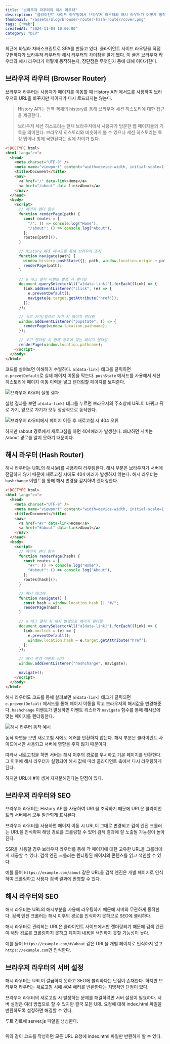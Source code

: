 ```yaml
---
title: "브라우저 라우터와 해시 라우터"
description: "클라이언트 사이드 라우팅에서 브라우저 라우터와 해시 라우터가 어떻게 동작하는지 살펴본다."
thumbnail: "/assets/blog/browser-router-hash-router/cover.png"
tags: ["Web"]
createdAt: "2024-11-04 10:00:00"
category: "DEV"
---
```


최근에 바닐라 자바스크립트로 SPA를 만들고 있다.
클라이언트 사이드 라우팅을 직접 구현하다가 브라우저 라우터와 해시 라우터의 차이점을 알게 됐다.
이 글은 브라우저 라우터와 해시 라우터가 어떻게 동작하는지, 장단점은 무엇인지 등에 대해 이야기한다.

## 브라우저 라우터 (Browser Router)

브라우저 라우터는 사용자가 페이지를 이동할 때 History API 메서드를 사용하여 브라우저의 URL을 바꾸지만 페이지가 다시 로드되지는 않는다.

> History API는 전역 객체의 history를 통해 브라우저 세션 히스토리에 대한 접근을 제공한다.
>
> 브라우저 세션 히스토리는 현재 브라우저에서 사용자가 방문한 웹 페이지들의 기록을 의미한다.
> 브라우저 히스토리와 비슷하게 볼 수 있으나 세션 히스토리는 특정 탭이나 창에 국한된다는 점에 차이가 있다.

```html
<!DOCTYPE html>
<html lang="en">
  <head>
    <meta charset="UTF-8" />
    <meta name="viewport" content="width=device-width, initial-scale=1.0" />
    <title>Document</title>
    <nav>
      <a href="/" data-link>Home</a>
      <a href="/about" data-link>About</a>
    </nav>
  </head>
  <body>
    <script>
      // 페이지 렌더 함수
      function renderPage(path) {
        const routes = {
          "/": () => console.log("Home"),
          "/about": () => console.log("About"),
        };
        routes[path]();
      }

      // History API 메서드를 통해 브라우저 조작
      function navigate(path) {
        window.history.pushState({}, path, window.location.origin + path);
        renderPage(path);
      }

      // a 태그 클릭 이벤트 발생 시 렌더링
      document.querySelectorAll("a[data-link]").forEach((link) => {
        link.addEventListener("click", (e) => {
          e.preventDefault();
          navigate(e.target.getAttribute("href"));
        });
      });

      // 뒤로 가기/앞으로 가기 시 페이지 렌더링
      window.addEventListener("popstate", () => {
        renderPage(window.location.pathname);
      });

      // 초기 렌더링 시 현재 경로에 맞는 페이지 렌더링
      renderPage(window.location.pathname);
    </script>
  </body>
</html>
```

코드를 살펴보면 이해하기 수월하다.
`a[data-link]` 태그를 클릭하면 `e.prevetDefault`로 실제 페이지 이동을 막는다.
`pushState` 메서드를 사용해서 세션 히스토리에 페이지 이동 이력을 넣고 렌더링할 페이지를 보여준다.

![브라우저 라우터 실행 결과](/assets/blog/browser-router-hash-router/1.gif)

실행 결과를 보면 `a[data-link]` 태그를 누르면 브라우저의 주소창에 URL이 바뀌고 뒤로 가기, 앞으로 가기가 모두 정상적으로 동작한다.

![브라우저 라우터에서 페이지 이동 후 새로고침 시 404 오류](/assets/blog/browser-router-hash-router/2.png)

하지만 /about 경로에서 새로고침을 하면 404에러가 발생한다.
왜냐하면 서버는 /about 경로를 알지 못하기 때문이다.

## 해시 라우터 (Hash Router)

해시 라우터는 URL의 해시(#)를 사용하여 라우팅한다.
해시 부분은 브라우저가 서버에 전달하지 않기 때문에 새로고침 시에도 404 에러가 발생하지 않는다.
해시 라우터는 `hashchange` 이벤트를 통해 해시 변경을 감지하여 렌더링한다.

```html
<!DOCTYPE html>
<html lang="en">
  <head>
    <meta charset="UTF-8" />
    <meta name="viewport" content="width=device-width, initial-scale=1.0" />
    <title>Document</title>
    <nav>
      <a href="#/" data-link>Home</a>
      <a href="#about" data-link>About</a>
    </nav>
  </head>
  <body>
    <script>
      // 페이지 렌더 함수
      function renderPage(hash) {
        const routes = {
          "#/": () => console.log("Home"),
          "#about": () => console.log("About"),
        };
        routes[hash]();
      }

      // 해시 태그에
      function navigate() {
        const hash = window.location.hash || "#/";
        renderPage(hash);
      }

      // a 태그 클릭 시 해시 변경으로 페이지 렌더링
      document.querySelectorAll("a[data-link]").forEach((link) => {
        link.onclick = (e) => {
          e.preventDefault();
          window.location.hash = e.target.getAttribute("href");
        };
      });

      // 해시 변경 이벤트 감지
      window.addEventListener("hashchange", navigate);

      navigate();
    </script>
  </body>
</html>
```

해시 라우터도 코드를 통해 살펴보면 `a[data-link]` 태그가 클릭되면 `e.preventDefault` 메서드를 통해 페이지 이동을 막고 브라우저의 해시값을 변경해준다.
`hashchange` 이벤트가 발생하면 이벤트 리스터가 `navigate` 함수를 통해 해시값에 맞는 페이지를 렌더링한다.

![해시 라우터 동작 예시](/assets/blog/browser-router-hash-router/3.gif)

동작 화면을 보면 새로고침 시에도 에러를 반환하지 않는다.
해시 부분은 클라이언트 사이드에서만 사용되고 서버에 영향을 주지 않기 때문이다.

따라서 새로고침을 하면 서버는 해시 이후의 경로를 무시하고 기본 페이지를 반환한다.
그 이후에 해시 라우터가 실행되어 해시 값에 따라 클라이언트 측에서 다시 라우팅하게 된다.

하지만 URL에 #이 생겨 지저분해진다는 단점이 있다.

## 브라우저 라우터와 SEO

브라우저 라우터는 History API를 사용하여 URL을 조작하기 때문에 URL은 클라이언트와 서버에서 모두 일관되게 표시된다.

브라우저 라우터를 사용하면 페이지 이동 시 URL이 그대로 변경되고 검색 엔진 크롤러는 URL을 인식하여 해당 경로를 크롤링할 수 있어 검색 결과에 잘 노출될 가능성이 높아진다.

SSR을 사용할 경우 브라우저 라우터를 통해 각 페이지에 대한 고유한 URL을 크롤러에게 제공할 수 있다. 검색 엔진 크롤러는 렌더링된 페이지의 콘텐츠를 읽고 색인할 수 있다.

예를 들어 `https://example.com/about` 같은 URL을 검색 엔진은 개별 페이지로 인식하여 크롤링하고 사용자 검색 결과에 반영할 수 있다.

## 해시 라우터와 SEO

해시 라우터는 URL의 해시부분을 사용해 라우팅하기 때문에 서버와 무관하게 동작한다.
검색 엔진 크롤러는 해시 이후의 경로를 인식하지 못하므로 SEO에 불리하다.

해시 라우터로 관리되는 URL은 클라이언트 사이드에서만 렌더링되기 때문에 검색 엔진이 해당 경로를 크롤링하지 못하고 페이지 내용을 색인하지 못할 가능성이 높다.

예를 들어 `https://example.com/#/about` 같은 URL을 개별 페이지로 인식하지 않고 `https://example.com`만 인식한다.

## 브라우저 라우터의 서버 설정

해시 라우터는 URL이 깔끔하지 못하고 SEO에 불리하다는 단점이 존재한다.
하지만 브라우저 라우터는 새로고침 시에 404 에러를 반환한다는 치명적인 단점이 있다.

브라우저 라우터의 새로고침 시 발생하는 문제를 해결하려면 서버 설정이 필요하다.
서버 설정은 여러 방법으로 할 수 있지만 결국 모든 URL 요청에 대해 index.html 파일을 반환하도록 설정하면 해결할 수 있다.

루트 경로에 server.js 파일을 생성한다.

```js

```

위와 같이 코드를 작성하면 모든 URL 요청에 index.html 파일만 반환하게 할 수 있다.
